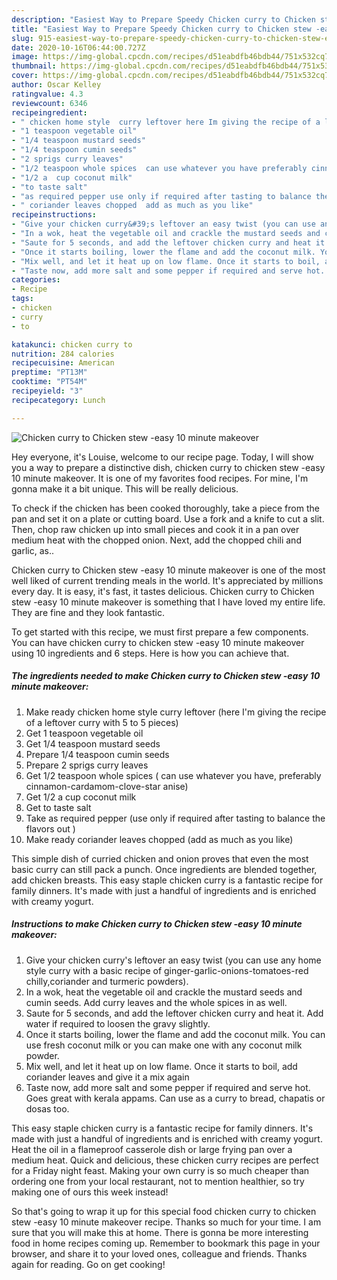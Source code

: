```yaml
---
description: "Easiest Way to Prepare Speedy Chicken curry to Chicken stew -easy 10 minute makeover"
title: "Easiest Way to Prepare Speedy Chicken curry to Chicken stew -easy 10 minute makeover"
slug: 915-easiest-way-to-prepare-speedy-chicken-curry-to-chicken-stew-easy-10-minute-makeover
date: 2020-10-16T06:44:00.727Z
image: https://img-global.cpcdn.com/recipes/d51eabdfb46bdb44/751x532cq70/chicken-curry-to-chicken-stew-easy-10-minute-makeover-recipe-main-photo.jpg
thumbnail: https://img-global.cpcdn.com/recipes/d51eabdfb46bdb44/751x532cq70/chicken-curry-to-chicken-stew-easy-10-minute-makeover-recipe-main-photo.jpg
cover: https://img-global.cpcdn.com/recipes/d51eabdfb46bdb44/751x532cq70/chicken-curry-to-chicken-stew-easy-10-minute-makeover-recipe-main-photo.jpg
author: Oscar Kelley
ratingvalue: 4.3
reviewcount: 6346
recipeingredient:
- " chicken home style  curry leftover here Im giving the recipe of a leftover curry with 5 to 5 pieces"
- "1 teaspoon vegetable oil"
- "1/4 teaspoon mustard seeds"
- "1/4 teaspoon cumin seeds"
- "2 sprigs curry leaves"
- "1/2 teaspoon whole spices  can use whatever you have preferably cinnamoncardamomclovestar anise"
- "1/2 a  cup coconut milk"
- "to taste salt"
- "as required pepper use only if required after tasting to balance the flavors out "
- " coriander leaves chopped  add as much as you like"
recipeinstructions:
- "Give your chicken curry&#39;s leftover an easy twist (you can use any home style curry with a basic recipe of ginger-garlic-onions-tomatoes-red chilly,coriander and turmeric powders)."
- "In a wok, heat the vegetable oil and crackle the mustard seeds and cumin seeds. Add curry leaves and the whole spices in as well."
- "Saute for 5 seconds, and add the leftover chicken curry and heat it. Add water if required to loosen the gravy slightly."
- "Once it starts boiling, lower the flame and add the coconut milk. You can use fresh coconut milk or you can make one with any coconut milk powder."
- "Mix well, and let it heat up on low flame. Once it starts to boil, add coriander leaves and give it a mix again"
- "Taste now, add more salt and some pepper if required and serve hot. Goes great with kerala appams. Can use as a curry to bread, chapatis or dosas too."
categories:
- Recipe
tags:
- chicken
- curry
- to

katakunci: chicken curry to 
nutrition: 284 calories
recipecuisine: American
preptime: "PT13M"
cooktime: "PT54M"
recipeyield: "3"
recipecategory: Lunch

---
```



![Chicken curry to Chicken stew -easy 10 minute makeover](https://img-global.cpcdn.com/recipes/d51eabdfb46bdb44/751x532cq70/chicken-curry-to-chicken-stew-easy-10-minute-makeover-recipe-main-photo.jpg)

Hey everyone, it's Louise, welcome to our recipe page. Today, I will show you a way to prepare a distinctive dish, chicken curry to chicken stew -easy 10 minute makeover. It is one of my favorites food recipes. For mine, I'm gonna make it a bit unique. This will be really delicious.

To check if the chicken has been cooked thoroughly, take a piece from the pan and set it on a plate or cutting board. Use a fork and a knife to cut a slit. Then, chop raw chicken up into small pieces and cook it in a pan over medium heat with the chopped onion. Next, add the chopped chili and garlic, as..

Chicken curry to Chicken stew -easy 10 minute makeover is one of the most well liked of current trending meals in the world. It's appreciated by millions every day. It is easy, it's fast, it tastes delicious. Chicken curry to Chicken stew -easy 10 minute makeover is something that I have loved my entire life. They are fine and they look fantastic.


To get started with this recipe, we must first prepare a few components. You can have chicken curry to chicken stew -easy 10 minute makeover using 10 ingredients and 6 steps. Here is how you can achieve that.

<!--inarticleads1-->

##### The ingredients needed to make Chicken curry to Chicken stew -easy 10 minute makeover:

1. Make ready  chicken home style  curry leftover (here I&#39;m giving the recipe of a leftover curry with 5 to 5 pieces)
1. Get 1 teaspoon vegetable oil
1. Get 1/4 teaspoon mustard seeds
1. Prepare 1/4 teaspoon cumin seeds
1. Prepare 2 sprigs curry leaves
1. Get 1/2 teaspoon whole spices ( can use whatever you have, preferably cinnamon-cardamom-clove-star anise)
1. Get 1/2 a  cup coconut milk
1. Get to taste salt
1. Take as required pepper (use only if required after tasting to balance the flavors out )
1. Make ready  coriander leaves chopped  (add as much as you like)


This simple dish of curried chicken and onion proves that even the most basic curry can still pack a punch. Once ingredients are blended together, add chicken breasts. This easy staple chicken curry is a fantastic recipe for family dinners. It&#39;s made with just a handful of ingredients and is enriched with creamy yogurt. 

<!--inarticleads2-->

##### Instructions to make Chicken curry to Chicken stew -easy 10 minute makeover:

1. Give your chicken curry&#39;s leftover an easy twist (you can use any home style curry with a basic recipe of ginger-garlic-onions-tomatoes-red chilly,coriander and turmeric powders).
1. In a wok, heat the vegetable oil and crackle the mustard seeds and cumin seeds. Add curry leaves and the whole spices in as well.
1. Saute for 5 seconds, and add the leftover chicken curry and heat it. Add water if required to loosen the gravy slightly.
1. Once it starts boiling, lower the flame and add the coconut milk. You can use fresh coconut milk or you can make one with any coconut milk powder.
1. Mix well, and let it heat up on low flame. Once it starts to boil, add coriander leaves and give it a mix again
1. Taste now, add more salt and some pepper if required and serve hot. Goes great with kerala appams. Can use as a curry to bread, chapatis or dosas too.


This easy staple chicken curry is a fantastic recipe for family dinners. It&#39;s made with just a handful of ingredients and is enriched with creamy yogurt. Heat the oil in a flameproof casserole dish or large frying pan over a medium heat. Quick and delicious, these chicken curry recipes are perfect for a Friday night feast. Making your own curry is so much cheaper than ordering one from your local restaurant, not to mention healthier, so try making one of ours this week instead! 

So that's going to wrap it up for this special food chicken curry to chicken stew -easy 10 minute makeover recipe. Thanks so much for your time. I am sure that you will make this at home. There is gonna be more interesting food in home recipes coming up. Remember to bookmark this page in your browser, and share it to your loved ones, colleague and friends. Thanks again for reading. Go on get cooking!
